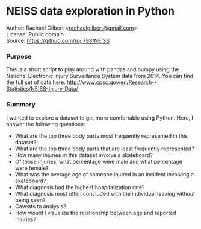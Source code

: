 # NEISS data exploration in Python

Author: Rachael Gilbert &lt;rachaelgilbert@gmail.com&gt;  
License: Public domain  
Source: https://github.com/rcg798/NEISS

### Purpose
This is a short script to play around with pandas and numpy using the National Electronic Injury Surveillance System data from 2014. You can find the full set of data here: http://www.cpsc.gov/en/Research--Statistics/NEISS-Injury-Data/

### Summary
I wanted to explore a dataset to get more comfortable using Python. Here, I answer the following questions:
* What are the top three body parts most frequently represented in this dataset?
* What are the top three body parts that are least frequently represented?
* How many injuries in this dataset involve a skateboard?
* Of those injuries, what percentage were male and what percentage were female?
* What was the average age of someone injured in an incident involving a skateboard?
* What diagnosis had the highest hospitalization rate? 
* What diagnosis most often concluded with the individual leaving without being seen?
* Caveats to analysis?
* How would I visualize the relationship between age and reported injuries?

